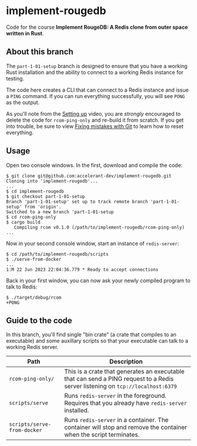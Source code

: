 # implement-rougedb

Code for the course **Implement RougeDB: A Redis clone from outer space written in
Rust**.

## About this branch

The `part-1-01-setup` branch is designed to ensure that you have a working Rust
installation and the ability to connect to a working Redis instance for testing.

The code here creates a CLI that can connect to a Redis instance and issue a 
`PING` command. If you can run everything successfully, you will see `PONG` as 
the output.

As you'll note from the [Setting up] video, you are _strongly_ encouraged to 
delete the code for `rcom-ping-only` and re-build it from scratch. If you get
into trouble, be sure to view [Fixing mistakes with Git] to learn how to reset
everything.

[Setting up]: https://learning.accelerant.dev/view/courses/implement-rougedb/1997446-parsing-commands-v1/6392393-setting-up
[Fixing mistakes with Git]: https://learning.accelerant.dev/view/courses/implement-rougedb/1997446-parsing-commands-v1/6392470-fixing-mistakes-with-git

## Usage

Open two console windows. In the first, download and compile the code:

```console
$ git clone git@github.com:accelerant-dev/implement-rougedb.git
Cloning into 'implement-rougedb'...
...
$ cd implement-rougedb
$ git checkout part-1-01-setup
Branch 'part-1-01-setup' set up to track remote branch 'part-1-01-setup' from 'origin'.
Switched to a new branch 'part-1-01-setup
$ cd rcom-ping-only
$ cargo build
   Compiling rcom v0.1.0 (/path/to/implement-rougedb/rcom-ping-only)
...
```

Now in your second console window, start an instance of `redis-server`:

```console
$ cd /path/to/implement-rougedb/scripts
$ ./serve-from-docker
...
1:M 22 Jun 2023 22:04:36.779 * Ready to accept connections
```

Back in your first window, you can now ask your newly compiled program to talk to Redis:

```console
$ ./target/debug/rcom 
+PONG
```

## Guide to the code

In this branch, you'll find single "bin crate" (a crate that compiles to an 
executable)  and some auxillary scripts so that your executable can talk to a 
working Redis server.

| Path | Description |
|------|--------------|
| `rcom-ping-only/` | This is a crate that generates an executable that can send a PING request to a Redis server listening on `tcp://localhost:6379` |
| `scripts/serve` | Runs `redis-server` in the foreground. Requires that you already have `redis-server` installed. |
| `scripts/serve-from-docker` | Runs `redis-server` in a container. The container will stop and remove the container when the script terminates. |
